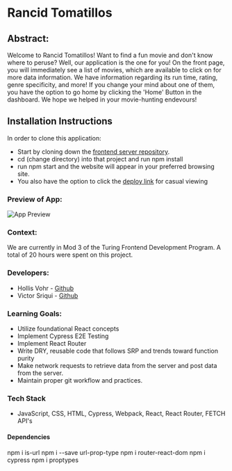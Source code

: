 # Rancid Tomatillos

## Abstract: 
Welcome to Rancid Tomatillos! Want to find a fun movie and don't know where to peruse? Well, our application is the one for you! On the front page, you will immediately see a list of movies, which are available to click on for more data information. We have information regarding its run time, rating, genre specificity, and more! If you change your mind about one of them, you have the option to go home by clicking the 'Home' Button in the dashboard. We hope we helped in your movie-hunting endevours!

## Installation Instructions
In order to clone this application:

- Start by cloning down the [frontend server repository](https://github.com/hvohr/rancid-tomatillos).
- cd (change directory) into that project and run npm install
- run npm start and the website will appear in your preferred browsing site.
- You also have the option to click the [deploy link]() for casual viewing

### Preview of App:
![App Preview](https://user-images.githubusercontent.com/123392693/253824358-d8f89e18-5d79-4e86-a20e-0f6611c5c44f.jpeg)

### Context:
We are currently in Mod 3 of the Turing Frontend Development Program. A total of 20 hours were spent on this project.

### Developers:
- Hollis Vohr - [Github](https://github.com/hvohr)
- Victor Sriqui - [Github](https://github.com/vsriqui)

### Learning Goals:
- Utilize foundational React concepts
- Implement Cypress E2E Testing
- Implement React Router
- Write DRY, reusable code that follows SRP and trends toward function purity
- Make network requests to retrieve data from the server and post data from the server. 
- Maintain proper git workflow and practices.

### Tech Stack
- JavaScript, CSS, HTML, Cypress, Webpack, React, React Router, FETCH API's

#### Dependencies
npm i is-url
npm i --save url-prop-type
npm i router-react-dom
npm i cypress
npm i proptypes


